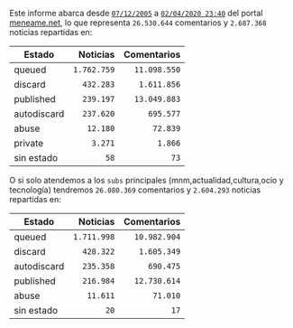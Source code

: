 Este informe abarca desde
[`07/12/2005`](https://www.meneame.net/story/1) a
[`02/04/2020 23:40`](https://www.meneame.net/story/3281993) del portal
[meneame.net](https://www.meneame.net/), lo que representa
`26.530.644` comentarios y
`2.687.368` noticias repartidas en:

| Estado | Noticias         | Comentarios                       |
|--------|-----------------:|----------------------------------:|
| queued  | `1.762.759` | `11.098.550` |
| discard  | `432.283` | `1.611.856` |
| published  | `239.197` | `13.049.883` |
| autodiscard  | `237.620` | `695.577` |
| abuse  | `12.180` | `72.839` |
| private  | `3.271` | `1.866` |
| sin estado  | `58` | `73` |

O si solo atendemos a los `subs` principales (mnm,actualidad,cultura,ocio y tecnología) tendremos
`26.080.369` comentarios y
`2.604.293` noticias repartidas en:

| Estado | Noticias         | Comentarios                       |
|--------|-----------------:|----------------------------------:|
| queued  | `1.711.998` | `10.982.904` |
| discard  | `428.322` | `1.605.349` |
| autodiscard  | `235.358` | `690.475` |
| published  | `216.984` | `12.730.614` |
| abuse  | `11.611` | `71.010` |
| sin estado  | `20` | `17` |

